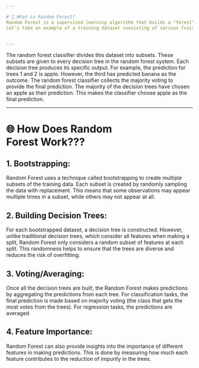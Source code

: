 ```yaml
---

# 🌟 What is Random Forest?
Random Forest is a supervised learning algorithm that builds a "forest" of decision trees, each trained on a random subset of the data. This approach helps in reducing overfitting, a common issue with single decision trees, by averaging the results from multiple trees to enhance model stability and accuracy. By aggregating the output of several trees, it reduces overfitting and improves accuracy. Think of it as a diverse team of experts sharing their insights to make better decisions!
Let's take an example of a training dataset consisting of various fruits such as bananas, apples, pineapples, and peaches.


---
```


<p> The random forest classifier divides this dataset into subsets. These subsets are given to every decision tree in the random forest system. Each decision tree produces its specific output. For example, the prediction for trees 1 and 2 is apple.
However, the third has predicted banana as the outcome. The random forest classifier collects the majority voting to provide the final prediction. The majority of the decision trees have chosen an apple as their prediction. This makes the classifier choose apple as the final prediction.</p>

---
# 🌐 How Does Random Forest Work???
## 1. Bootstrapping:

Random Forest uses a technique called bootstrapping to create multiple subsets of the training data. Each subset is created by randomly sampling the data with replacement. This means that some observations may appear multiple times in a subset, while others may not appear at all.

## 2. Building Decision Trees:
For each bootstrapped dataset, a decision tree is constructed. However, unlike traditional decision trees, which consider all features when making a split, Random Forest only considers a random subset of features at each split. This randomness helps to ensure that the trees are diverse and reduces the risk of overfitting.

## 3. Voting/Averaging:
Once all the decision trees are built, the Random Forest makes predictions by aggregating the predictions from each tree. For classification tasks, the final prediction is made based on majority voting (the class that gets the most votes from the trees). For regression tasks, the predictions are averaged

## 4. Feature Importance:
Random Forest can also provide insights into the importance of different features in making predictions. This is done by measuring how much each feature contributes to the reduction of impurity in the trees.
